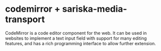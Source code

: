 # codemirror + sariska-media-transport

CodeMirror is a code editor component for the web. It can be used in websites to implement a text input field with support for many editing features, and has a rich programming interface to allow further extension.

